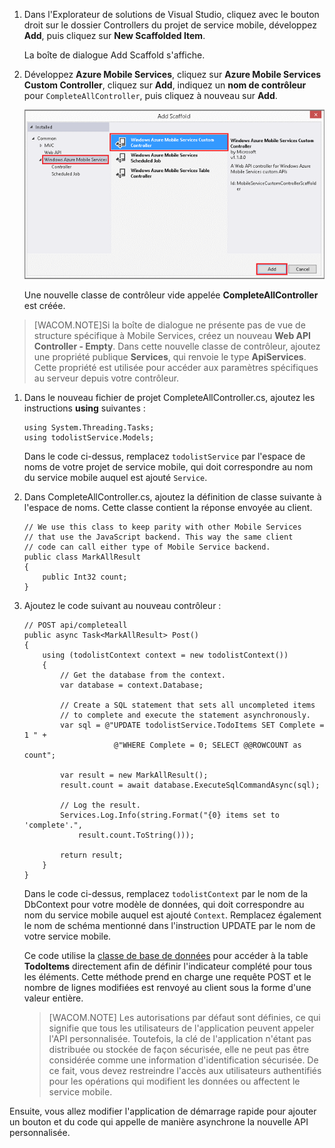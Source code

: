 1.  Dans l'Explorateur de solutions de Visual Studio, cliquez avec le bouton droit sur le dossier Controllers du projet de service mobile, développez **Add**, puis cliquez sur **New Scaffolded Item**.

    La boîte de dialogue Add Scaffold s'affiche.

2.  Développez **Azure Mobile Services**, cliquez sur **Azure Mobile Services Custom Controller**, cliquez sur **Add**, indiquez un **nom de contrôleur** pour `CompleteAllController`, puis cliquez à nouveau sur **Add**.

    ![Boîte de dialogue Web API Add Scaffold][Boîte de dialogue Web API Add Scaffold]

    Une nouvelle classe de contrôleur vide appelée **CompleteAllController** est créée.

> [WACOM.NOTE]Si la boîte de dialogue ne présente pas de vue de structure spécifique à Mobile Services, créez un nouveau **Web API Controller - Empty**. Dans cette nouvelle classe de contrôleur, ajoutez une propriété publique **Services**, qui renvoie le type **ApiServices**. Cette propriété est utilisée pour accéder aux paramètres spécifiques au serveur depuis votre contrôleur.

1.  Dans le nouveau fichier de projet CompleteAllController.cs, ajoutez les instructions **using** suivantes :

        using System.Threading.Tasks;
        using todolistService.Models;

    Dans le code ci-dessus, remplacez `todolistService` par l'espace de noms de votre projet de service mobile, qui doit correspondre au nom du service mobile auquel est ajouté `Service`.

2.  Dans CompleteAllController.cs, ajoutez la définition de classe suivante à l'espace de noms. Cette classe contient la réponse envoyée au client.

        // We use this class to keep parity with other Mobile Services
        // that use the JavaScript backend. This way the same client
        // code can call either type of Mobile Service backend.
        public class MarkAllResult
        {
            public Int32 count;
        }

3.  Ajoutez le code suivant au nouveau contrôleur :

        // POST api/completeall        
        public async Task<MarkAllResult> Post()
        {
            using (todolistContext context = new todolistContext())
            {
                // Get the database from the context.
                var database = context.Database;

                // Create a SQL statement that sets all uncompleted items
                // to complete and execute the statement asynchronously.
                var sql = @"UPDATE todolistService.TodoItems SET Complete = 1 " +
                            @"WHERE Complete = 0; SELECT @@ROWCOUNT as count";

                var result = new MarkAllResult();
                result.count = await database.ExecuteSqlCommandAsync(sql);

                // Log the result.
                Services.Log.Info(string.Format("{0} items set to 'complete'.", 
                    result.count.ToString()));

                return result;
            }
        }

    Dans le code ci-dessus, remplacez `todolistContext` par le nom de la DbContext pour votre modèle de données, qui doit correspondre au nom du service mobile auquel est ajouté `Context`. Remplacez également le nom de schéma mentionné dans l'instruction UPDATE par le nom de votre service mobile.

    Ce code utilise la [classe de base de données][classe de base de données] pour accéder à la table **TodoItems** directement afin de définir l'indicateur complété pour tous les éléments. Cette méthode prend en charge une requête POST et le nombre de lignes modifiées est renvoyé au client sous la forme d'une valeur entière.

    > [WACOM.NOTE] Les autorisations par défaut sont définies, ce qui signifie que tous les utilisateurs de l'application peuvent appeler l'API personnalisée. Toutefois, la clé de l'application n'étant pas distribuée ou stockée de façon sécurisée, elle ne peut pas être considérée comme une information d'identification sécurisée. De ce fait, vous devez restreindre l'accès aux utilisateurs authentifiés pour les opérations qui modifient les données ou affectent le service mobile.

Ensuite, vous allez modifier l'application de démarrage rapide pour ajouter un bouton et du code qui appelle de manière asynchrone la nouvelle API personnalisée.

  [Boîte de dialogue Web API Add Scaffold]: ./media/mobile-services-dotnet-backend-create-custom-api/add-custom-api-controller.png
  [classe de base de données]: http://msdn.microsoft.com/fr-fr/library/system.data.entity.database.aspx
